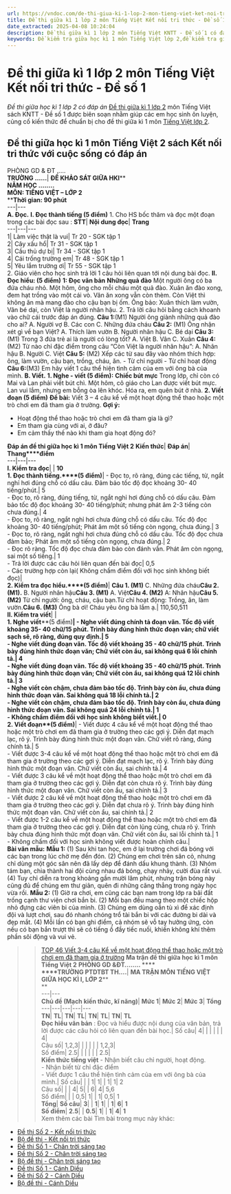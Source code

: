 ```yaml
---
url: https://vndoc.com/de-thi-giua-ki-1-lop-2-mon-tieng-viet-ket-noi-tri-thuc-de-so-1-330421
title: Đề thi giữa kì 1 lớp 2 môn Tiếng Việt Kết nối tri thức - Đề số 1 - Đề thi giữa học kì 1 lớp 2 có đáp án - VnDoc.com
date_extracted: 2025-04-08 10:24:04
description: Đề thi giữa kì 1 lớp 2 môn Tiếng Việt KNTT - Đề số 1 có đáp án được biên soạn nhằm giúp các em HS củng cố và rèn luyện các kiến thức Tiếng Việt 2 đã được học trong nửa đầu kì 1.
keywords: Đề kiểm tra giữa học kì 1 môn Tiếng Việt lớp 2,đề kiểm tra giữa kì 1 lớp 2 môn tiếng việt,đề thi tiếng việt lớp 2 giữa học kì 1,đề thi giữa kì lớp 2 môn tiếng việt,Đề kiểm tra giữa kì 1 lớp 2,Đề thi giữa học kì 1 lớp 2 môn Tiếng Việt,Đề thi giữa học kì 1 lớp 2,Đề thi giữa kì 1 lớp 2,Tiếng Việt lớp 2,bài tập Tiếng Việt lớp 2,de thi giua ki 1 lop 2,Đề thi giữa kì 1 lớp 2 môn Tiếng Việt,Đề thi giữa kì 1 lớp 2 môn Tiếng Việt Kết nối tri thức
---
```


# Đề thi giữa kì 1 lớp 2 môn Tiếng Việt Kết nối tri thức - Đề số 1
 _Đề thi giữa học kì 1 lớp 2 có đáp án_
[Đề thi giữa kì 1 lớp 2](<https://vndoc.com/de-thi-giua-ki-1-lop2>) môn Tiếng Việt sách KNTT - Đề số 1 được biên soạn nhằm giúp các em học sinh ôn luyện, củng cố kiến thức để chuẩn bị cho đề thi giữa kì 1 môn [Tiếng Việt lớp 2](<https://vndoc.com/tieng-viet-lop2>).
## **Đề thi giữa học kì 1 môn Tiếng Việt 2 sách Kết nối tri thức với cuộc sống có đáp án**
PHÒNG GD & ĐT .....  
**TRƯỜNG ……**| **ĐỀ KHẢO SÁT GIỮA HKI****  
****NĂM HỌC ........****  
****MÔN: TIẾNG VIỆT – LỚP 2****  
****Thời gian: 90 phút**  
---|---  
**A. Đọc.**
**I. Đọc thành tiếng \(5 điểm\)**
1\. Cho HS bốc thăm và đọc một đoạn trong các bài đọc sau :
**STT**| **Nội dung đọc**| **Trang**  
---|---|---  
1| Làm việc thật là vui| Tr 20 - SGK tập 1  
2| Cây xấu hổ| Tr 31 - SGK tập 1  
3| Cầu thủ dự bị| Tr 34 - SGK tập 1  
4| Cái trống trường em| Tr 48 - SGK tập 1  
5| Yêu lắm trường ơi| Tr 55 - SGK tập 1  
2\. Giáo viên cho học sinh trả lời 1 câu hỏi liên quan tới nội dung bài đọc.
**II. Đọc hiểu: \(5 điểm\)**
**1: Đọc văn bản**
**Những quả đào**
Một người ông có ba đứa cháu nhỏ. Một hôm, ông cho mỗi cháu một quả đào. Xuân ăn đào xong, đem hạt trồng vào một cái vò. Vân ăn xong vẫn còn thèm. Còn Việt thì không ăn mà mang đào cho cậu bạn bị ốm. Ông bảo: Xuân thích làm vườn, Vân bé dại, còn Việt là người nhân hậu.
2\. Trả lời câu hỏi bằng cách khoanh vào chữ cái trước đáp án đúng.
**Câu 1:**\(M1\) Người ông giành những quả đào cho ai?
A. Người vợ
B. Các con
C. Những đứa cháu
**Câu 2:** \(M1\) Ông nhận xét gì về bạn Việt?
A. Thích làm vườn
B. Người nhân hậu
C. Bé dại
**Câu 3:**\(M1\) Trong 3 đứa trẻ ai là người có lòng tốt?
A. Việt
B. Vân
C. Xuân
**Câu 4:**\(M2\) Từ nào chỉ đặc điểm trong câu “Còn Việt là người nhân hậu”:
A. Nhân hậu
B. Người
C. Việt
**Câu 5:** \(M2\) Xếp các từ sau đây vào nhóm thích hợp: ông, làm vườn, cậu bạn, trồng, cháu, ăn.
\- Từ chỉ người
\- Từ chỉ hoạt động
**Câu 6:**\(M3\) Em hãy viết 1 câu thể hiện tình cảm của em với ông bà của mình.
**B. Viết.**
**1\. Nghe - viết \(5 điểm\):**
**Chiếc bút mực**
Trong lớp, chỉ còn có Mai và Lan phải viết bút chì. Một hôm, cô giáo cho Lan được viết bút mực. Lan vui lắm, nhưng em bỗng òa lên khóc. Hóa ra, em quên bút ở nhà.
**2\. Viết đoạn \(5 điểm\)**
**Đề bài:** Viết 3 – 4 câu kể về một hoạt động thể thao hoặc một trò chơi em đã tham gia ở trường.
**Gợi ý:**
  * Hoạt động thể thao hoặc trò chơi em đã tham gia là gì?
  * Em tham gia cùng với ai, ở đâu?
  * Em cảm thấy thế nào khi tham gia hoạt động đó?

**Đáp án đề thi giữa học kì 1 môn Tiếng Việt 2**
**Kiến thức**| **Đáp án**| **Thang****điểm**  
---|---|---  
**I. Kiểm tra đọc**| | **10**  
**1\. Đọc thành tiếng.****\(5 điểm\)**|  \- Đọc to, rõ ràng, đúng các tiếng, từ, ngắt nghỉ hơi đúng chỗ có dấu câu. Đảm bảo tốc độ đọc khoảng 30- 40 tiếng/phút.| 5  
\- Đọc to, rõ ràng, đúng tiếng, từ, ngắt nghỉ hơi đúng chỗ có dấu câu. Đảm bảo tốc độ đọc khoảng 30- 40 tiếng/phút; nhưng phát âm 2-3 tiếng còn chưa đúng.| 4  
\- Đọc to, rõ ràng, ngắt nghỉ hơi chưa đúng chỗ có dấu câu. Tốc độ đọc khoảng 30- 40 tiếng/phút; Phát âm một số tiếng còn ngọng, chưa đúng.| 3  
\- Đọc to, rõ ràng, ngắt nghỉ hơi chưa đúng chỗ có dấu câu. Tốc độ đọc chưa đảm bảo; Phát âm một số tiếng còn ngọng, chưa đúng.| 2  
\- Đọc rõ ràng. Tốc độ đọc chưa đảm bảo còn đánh vần. Phát âm còn ngọng, sai một số tiếng.| 1  
\- Trả lời được các câu hỏi liên quan đến bài đọc| 0,5  
\- Các trường hợp còn lại\( Không chấm điểm đối với học sinh không biết đọc\)|   
**2\. Kiểm tra đọc hiểu.****\(5 điểm\)**| **Câu 1. \(M1\)** C. Những đứa cháu**Câu 2. \(M1\).** B. Người nhân hậu**Câu 3. \(M1\)** A. Việt**Câu 4. \(M2\)** A: Nhân hậu**Câu 5. \(M2\)** Từ chỉ người: ông, cháu, cậu bạn.Từ chỉ hoạt động: Trồng, ăn, làm vườn.**Câu 6. \(M3\)** Ông bà ơi\! Cháu yêu ông bà lắm ạ.| 110,50,511  
**II. Kiểm tra viết**| |   
**1\. Nghe viết****\(5 điểm\)**|  \- Nghe viết đúng chính tả đoạn văn. Tốc độ viết khoảng 35- 40 chữ/15 phút. Trình bày đúng hình thức đoạn văn; chữ viết sạch sẽ, rõ ràng, đúng quy định.| 5  
\- Nghe viết đúng đoạn văn. Tốc độ viết khoảng 35 - 40 chữ/15 phút. Trình bày đúng hình thức đoạn văn; Chữ viết còn ẩu, sai không quá 6 lỗi chính tả.| 4  
\- Nghe viết đúng đoạn văn. Tốc độ viết khoảng 35 - 40 chữ/15 phút. Trình bày đúng hình thức đoạn văn; Chữ viết còn ẩu, sai không quá 12 lỗi chính tả.| 3  
\- Nghe viết còn chậm, chưa đảm bảo tốc độ. Trình bày còn ẩu, chưa đúng hình thức đoạn văn. Sai không quá 18 lỗi chính tả.| 2  
\- Nghe viết còn chậm, chưa đảm bảo tốc độ. Trình bày còn ẩu, chưa đúng hình thức đoạn văn. Sai không quá 24 lỗi chính tả.| 1  
\- Không chấm điểm đối với học sinh không biết viết.| 0  
**2\. Viết đoạn****\(5 điểm\)**|  \- Viết được 4 câu kể về một hoạt động thể thao hoặc một trò chơi em đã tham gia ở trường theo các gợi ý. Diễn đạt mạch lạc, rõ ý. Trình bày đúng hình thức một đoạn văn. Chữ viết rõ ràng, đúng chính tả.| 5  
\- Viết được 3-4 câu kể về một hoạt động thể thao hoặc một trò chơi em đã tham gia ở trường theo các gợi ý. Diễn đạt mạch lạc, rõ ý. Trình bày đúng hình thức một đoạn văn. Chữ viết còn ẩu, sai chính tả.| 4  
\- Viết được 3 câu kể về một hoạt động thể thao hoặc một trò chơi em đã tham gia ở trường theo các gợi ý. Diễn đạt còn chưa rõ ý. Trình bày đúng hình thức một đoạn văn. Chữ viết còn ẩu, sai chính tả.| 3  
\- Viết được 2 câu kể về một hoạt động thể thao hoặc một trò chơi em đã tham gia ở trường theo các gợi ý. Diễn đạt chưa rõ ý. Trình bày đúng hình thức một đoạn văn. Chữ viết còn ẩu, sai chính tả.| 2  
\- Viết được 1-2 câu kể về một hoạt động thể thao hoặc một trò chơi em đã tham gia ở trường theo các gợi ý. Diễn đạt còn lủng củng, chưa rõ ý. Trình bày chưa đúng hình thức một đoạn văn. Chữ viết còn ẩu, sai lỗi chính tả.| 1  
\- Không chấm đối với học sinh không viết được hoàn chỉnh câu.|   
**Bài văn mẫu:**
**Mẫu 1:**
\(1\) Sau khi tan học, em ở lại trường chơi đá bóng với các bạn trong lúc chờ mẹ đến đón. \(2\) Chúng em chơi trên sân cỏ, nhưng chỉ dùng một góc sân nên đã lấy dép để đánh dấu khung thành. \(3\) Nhóm tám bạn, chia thành hai đội cùng nhau đá bóng, chạy nhảy, cười đùa rất vui. \(4\) Tuy chỉ diễn ra trong khoảng gần mười lăm phút, nhưng trận bóng này cũng đủ để chúng em thư giãn, quên đi những căng thẳng trong ngày học vừa rồi.
**Mẫu 2:**
\(1\) Giờ ra chơi, em cũng các bạn nam trong lớp ra bãi đất trống cạnh thư viện chơi bắn bi. \(2\) Mỗi bạn đều mang theo một chiếc hộp nhỏ đựng các viên bi của mình. \(3\) Chúng em dùng oẳn tù xì để xác định đội và lượt chơi, sau đó nhanh chóng trổ tài bắn bi với các đường bi dài và đẹp mắt. \(4\) Mỗi lần có bạn ghi điểm, cả nhóm sẽ vỗ tay hưởng ứng, còn nếu có bạn bắn trượt thì sẽ có tiếng ồ đầy tiếc nuối, khiến không khí thêm phần sôi động và vui vẻ.
>> [TOP 46 Viết 3-4 câu Kể về một hoạt động thể thao hoặc một trò chơi em đã tham gia ở trường](<https://vndoc.com/viet-3-4-cau-ke-ve-mot-hoat-dong-the-thao-hoac-mot-tro-choi-em-da-tham-gia-o-truong-244425>)
**Ma trận đề thi giữa học kì 1 môn Tiếng Việt 2**
**PHÒNG GD &ĐT…….. ****  
****TRƯỜNG PTDTBT TH….**| **MA TRẬN MÔN TIẾNG VIỆT GIỮA HỌC KÌ I, LỚP 2****  
**  
---|---  
**Chủ đề \(Mạch kiến thức, kĩ năng\)**| **Mức 1**| **Mức 2**| **Mức 3**| **Tổng**  
---|---|---|---|---  
**TN**| **TL**| **TN**| **TL**| **TN**| **TL**| **TN**| **TL**  
**Đọc hiểu văn bản** : Đọc và hiểu được nội dung của văn bản, trả lời được các câu hỏi có liên quan đến bài học.| Số câu| 4| | | | | | 4|   
Câu số| 1,2,3| | | | | | 1,2,3|   
Số điểm| 2.5| | | | | | 2.5|   
**Kiến thức tiếng việt** \- Nhận biết câu chỉ người, hoạt động.  
\- Nhận biết từ chỉ đặc điểm  
\- Viết được 1 câu thể hiện tình cảm của em với ông bà của mình.| Số câu| | | 1| 1| | 1| 1| 2  
Câu số| | | 4| 5| | 6| 4| 5,6  
Số điểm| | | 0,5| 1| | 1| 0,5| 1  
**Tổng**| **Số câu**| **3**| | **1**| **1**| | **1**| **6**| **1**  
**Số điểm**| **2.5**| | **0.5**| **1**| | **1**| **4**| **1**  
Xem thêm các bài Tìm bài trong mục này khác:
  * [Đề thi Số 2 - Kết nối tri thức](</de-thi-giua-ki-1-lop-2-mon-tieng-viet-nam-2021-2022-245421>)
  * [Bộ đề thi - Kết nối tri thức](</bo-de-thi-giua-ki-1-lop-2-mon-tieng-viet-ket-noi-tri-thuc-330423>)
  * [Đề thi Số 1 - Chân trời sáng tạo](</de-thi-giua-ki-1-lop-2-mon-tieng-viet-chan-troi-sang-tao-de-so-1-330398>)
  * [Đề thi Số 2 - Chân trời sáng tạo](</de-thi-giua-ki-1-lop-2-mon-tieng-viet-sach-chan-troi-sang-tao-246703>)
  * [Bộ đề thi - Chân trời sáng tạo](</bo-de-thi-giua-ki-1-lop-2-mon-tieng-viet-chan-troi-sang-tao-330410>)
  * [Đề thi Số 1 - Cánh Diều](</de-thi-giua-ki-1-lop-2-mon-tieng-viet-canh-dieu-de-1-330528>)
  * [Đề thi Số 2 - Cánh Diều](</de-thi-giua-ki-1-lop-2-mon-tieng-viet-nam-2021-2022-sach-canh-dieu-247305>)
  * [Bộ đề thi - Cánh Diều](</bo-de-thi-giua-ki-1-lop-2-mon-tieng-viet-canh-dieu-330529>)

